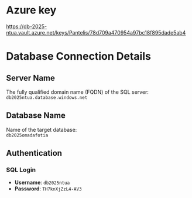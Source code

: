 # Azure key

https://db-2025-ntua.vault.azure.net/keys/Pantelis/78d709a470954a97bc18f895dade5ab4

# Database Connection Details

## Server Name

The fully qualified domain name (FQDN) of the SQL server:  
`db2025ntua.database.windows.net`

## Database Name

Name of the target database:  
`db2025omadafotia`

## Authentication

### SQL Login

- **Username**: `db2025ntua`
- **Password**: `TH7knXjZzL4-AV3`
